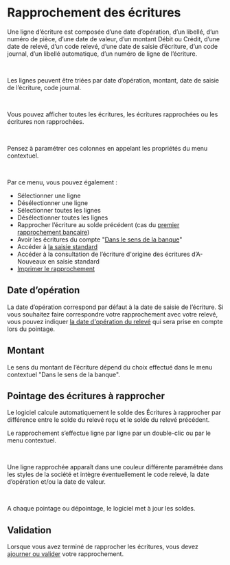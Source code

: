 # Rapprochement des écritures



Une ligne d’écriture est composée d’une date 
 d’opération, d’un libellé, d’un numéro de pièce, d’une date de valeur, 
 d’un montant Débit ou Crédit, d’une date de relevé, d’un code relevé, 
 d’une date de saisie d’écriture, d’un code journal, d’un libellé automatique, 
 d’un numéro de ligne de l’écriture.


 


Les lignes peuvent être triées par date d’opération, montant, date de 
 saisie de l’écriture, code journal.


 


Vous pouvez afficher toutes les écritures, les écritures rapprochées 
 ou les écritures non rapprochées.


 


Pensez à paramétrer ces colonnes en appelant les propriétés du menu 
 contextuel.


 


Par ce menu, vous pouvez également :


* Sélectionner une 
 ligne
* Désélectionner 
 une ligne
* Sélectionner toutes 
 les lignes
* Désélectionner 
 toutes les lignes
* Rapprocher l’écriture au solde précédent 
 (cas du [premier 
 rapprochement bancaire](PremierRapprochementBancaire.md))
* Avoir les écritures du compte "[Dans le sens 
 de la banque](RapprochementBancaireSensBanque.md)"
* Accéder à [la 
 saisie standard](../../Ecritures/Saisie/Standard/SaisieStandard.md)
* Accéder à la consultation de l’écriture 
 d'origine des écritures d’A-Nouveaux en saisie standard
* [Imprimer 
 le rapprochement](../5/ImpressionRapprochementBancaire.md)


## Date d’opération


La date d’opération correspond par défaut à la date de saisie de l’écriture. 
 Si vous souhaitez faire correspondre votre rapprochement avec votre relevé, 
 vous pouvez indiquer [la 
 date d'opération du relevé](CreationRapprochementBancaire.md) qui sera prise en compte lors du pointage.


## Montant


Le sens du montant de l’écriture dépend du choix effectué dans le menu 
 contextuel "Dans le sens de la banque".


## Pointage des écritures à rapprocher


Le logiciel calcule automatiquement le solde des Écritures à rapprocher 
 par différence entre le solde du relevé reçu et le solde du relevé précédent.


Le rapprochement s’effectue ligne par ligne par un double-clic ou par 
 le menu contextuel.


 


Une ligne rapprochée apparaît dans une couleur différente paramétrée 
 dans les styles de la société et intègre éventuellement le code relevé, 
 la date d’opération et/ou la date de valeur.


 


A chaque pointage ou dépointage, le logiciel met à jour les soldes.


## Validation


Lorsque vous avez terminé de rapprocher les écritures, vous devez [ajourner ou 
 valider](ValidationRapprochementBancaire.md) votre rapprochement.


 